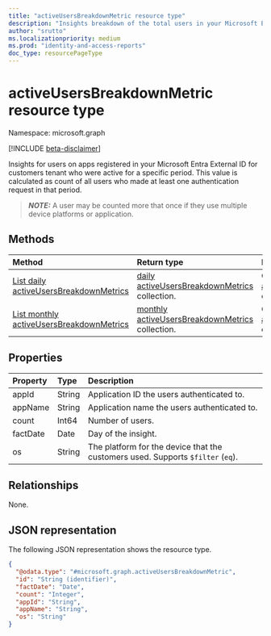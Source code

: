 ```yaml
---
title: "activeUsersBreakdownMetric resource type"
description: "Insights breakdown of the total users in your Microsoft Entra ID for customers tenant over time."
author: "srutto"
ms.localizationpriority: medium
ms.prod: "identity-and-access-reports"
doc_type: resourcePageType
---
```


# activeUsersBreakdownMetric resource type

Namespace: microsoft.graph

[!INCLUDE [beta-disclaimer](../../includes/beta-disclaimer.md)]

Insights for users on apps registered in your Microsoft Entra External ID for customers tenant who were active for a specific period. This value is calculated as count of all users who made at least one authentication request in that period.

> **_NOTE:_**
> A user may be counted more that once if they use multiple device platforms or application.

## Methods
|Method|Return type|Description|
|:---|:---|:---|
|[List daily activeUsersBreakdownMetrics](../api/dailyuserinsightmetricsroot-list-activeusersbreakdown.md)|[daily activeUsersBreakdownMetrics](../resources/activeusersbreakdownmetric.md) collection.|Get a list of the daily [activeUsersBreakdownMetric](../resources/activeusersbreakdownmetric.md) objects and their properties.|
|[List monthly activeUsersBreakdownMetrics](../api/monthlyuserinsightmetricsroot-list-activeusersbreakdown.md)|[monthly activeUsersBreakdownMetrics](../resources/activeusersbreakdownmetric.md) collection.|Get a list of the monthly [activeUsersBreakdownMetric](../resources/activeusersbreakdownmetric.md) objects and their properties.|

## Properties
|Property|Type|Description|
|:---|:---|:---|
|appId|String|Application ID the users authenticated to.|              
|appName| String|Application name the users authenticated to.|           
|count| Int64|Number of users.|                                     
|factDate|Date| Day of the insight.|                                   
|os| String|The platform for the device that the customers used. Supports `$filter` (`eq`).|

## Relationships
None.

## JSON representation
The following JSON representation shows the resource type.
<!-- {
  "blockType": "resource",
  "keyProperty": "id",
  "@odata.type": "microsoft.graph.activeUsersBreakdownMetric",
  "openType": false
}
-->
``` json
{
  "@odata.type": "#microsoft.graph.activeUsersBreakdownMetric",
  "id": "String (identifier)",
  "factDate": "Date",
  "count": "Integer",
  "appId": "String",
  "appName": "String",
  "os": "String"
}
```

